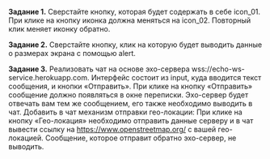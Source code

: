 **Задание 1.**
Сверстайте кнопку, которая будет содержать в себе icon_01. При клике на кнопку иконка должна меняться на icon_02. Повторный клик меняет иконку обратно.

**Задание 2.**
Сверстайте кнопку, клик на которую будет выводить данные о размерах экрана с помощью alert.

**Задание 3.**
Реализовать чат на основе эхо-сервера wss://echo-ws-service.herokuapp.com. Интерфейс состоит из input, куда вводится текст сообщения, и кнопки «Отправить». При клике на кнопку «Отправить» сообщение должно появляться в окне переписки. Эхо-сервер будет отвечать вам тем же сообщением, его также необходимо выводить в чат.
Добавить в чат механизм отправки гео-локации: При клике на кнопку «Гео-локация» необходимо отправить данные серверу и в чат вывести ссылку на https://www.openstreetmap.org/ с вашей гео-локацией. Сообщение, которое отправит обратно эхо-сервер, не выводить.
